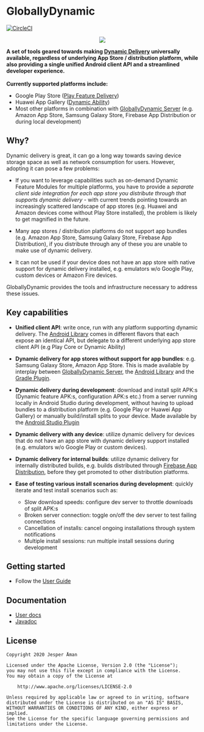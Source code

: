 # GloballyDynamic
[![CircleCI](https://circleci.com/gh/jeppeman/GloballyDynamic.svg?style=svg)](https://circleci.com/gh/jeppeman/GloballyDynamic)
<p align="center">
    <img src="assets/images/cover_image.png" >
</p>

**A set of tools geared towards making [Dynamic Delivery](https://developer.android.com/guide/app-bundle/dynamic-delivery) universally available, regardless of underlying 
App Store / distribution platform, while also providing a single unified Android client API and a streamlined developer experience.
<br/><br/>Currently supported platforms include:**
* Google Play Store ([Play Feature Delivery](https://developer.android.com/guide/app-bundle/dynamic-delivery))
* Huawei App Gallery ([Dynamic Ability](https://developer.huawei.com/consumer/en/doc/development/AppGallery-connect-Guides/agc-featuredelivery-introduction))
* Most other platforms in combination with [GloballyDynamic Server](globallydynamic-server-lib) (e.g. Amazon App Store, Samsung Galaxy Store, Firebase App Distribution or during local development)

Why?
---
Dynamic delivery is great, it can go a long way towards saving device storage space as well as network consumption for users. However, adopting it can pose a few problems:
* If you want to leverage capabilities such as on-demand Dynamic Feature Modules for multiple platforms, you have to provide a 
*separate client side integration for each app store you distribute through that supports dynamic delivery* - with current trends pointing towards an increasingly scattered landscape of app stores 
(e.g. Huawei and Amazon devices come without Play Store installed), the problem is likely to get magnified in the future.

* Many app stores / distribution platforms do not support app bundles (e.g. Amazon App Store, Samsung Galaxy Store, 
Firebase App Distribution), if you distribute through any of these you are unable to make use of dynamic delivery. 


* It can not be used if your device does not have an app store with native support for dynamic delivery installed, 
e.g. emulators w/o Google Play, custom devices or Amazon Fire devices.

GloballyDynamic provides the tools and infrastructure necessary to address these issues.

Key capabilities
---
* **Unified client API**: write once, run with any platform supporting dynamic delivery. The 
[Android Library](globallydynamic-android-lib) comes in different flavors that each expose an identical API, but delegate to a 
different underlying app store client API (e.g Play Core or Dynamic Ability)

* **Dynamic delivery for app stores without support for app bundles**: e.g. Samsung Galaxy Store, 
Amazon App Store. This is made available by interplay between [GloballyDynamic Server](globallydynamic-server-lib), 
the [Android Library](globallydynamic-android-lib) and the [Gradle Plugin](globallydynamic-gradle-plugin).

* **Dynamic delivery during development**: download and install split APK:s (Dynamic feature APK:s, configuration APK:s etc.) 
from a server running locally in Android Studio during development, without having to upload bundles to a distribution 
platform (e.g. Google Play or Huawei App Gallery) or manually build/install splits to your device. Made available by the
[Android Studio Plugin](globallydynamic-studio-plugin)

* **Dynamic delivery with any device**: utilize dynamic delivery for devices that do not have an app store with dynamic delivery support installed (e.g. emulators w/o Google Play or custom devices).

* **Dynamic delivery for internal builds**: utilize dynamic delivery for internally distributed builds, e.g. builds distributed through [Firebase App Distribution](https://firebase.google.com/docs/app-distribution), before they get promoted to other distribution platforms.

* **Ease of testing various install scenarios during development**: quickly iterate and test install scenarios such as:
    * Slow download speeds: configure dev server to throttle downloads of split APK:s
    * Broken server connection: toggle on/off the dev server to test failing connections
    * Cancellation of installs: cancel ongoing installations through system notifications 
    * Multiple install sessions: run multiple install sessions during development

Getting started
---
* Follow the [User Guide](https://globallydynamic.io/user-guide)

Documentation
---
* [User docs](https://globallydynamic.io/docs/user)
* [Javadoc](https://globallydynamic.io/docs/javadoc)


License
---
```
Copyright 2020 Jesper Åman

Licensed under the Apache License, Version 2.0 (the "License");
you may not use this file except in compliance with the License.
You may obtain a copy of the License at

    http://www.apache.org/licenses/LICENSE-2.0

Unless required by applicable law or agreed to in writing, software
distributed under the License is distributed on an "AS IS" BASIS,
WITHOUT WARRANTIES OR CONDITIONS OF ANY KIND, either express or implied.
See the License for the specific language governing permissions and
limitations under the License.
```
